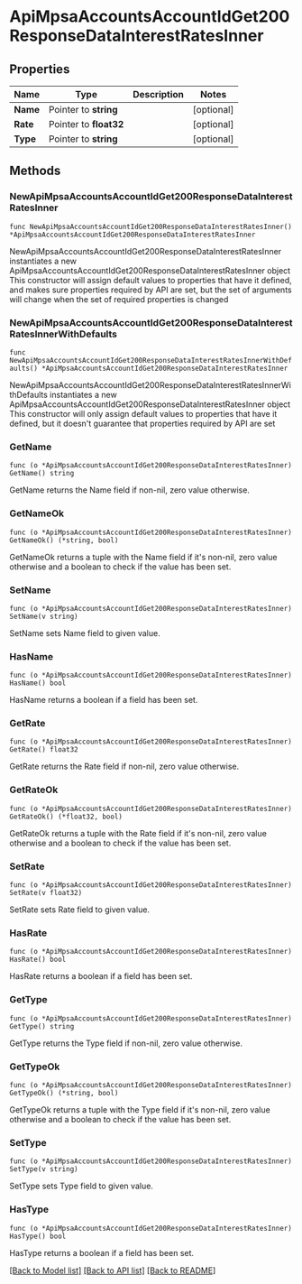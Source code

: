 # ApiMpsaAccountsAccountIdGet200ResponseDataInterestRatesInner

## Properties

Name | Type | Description | Notes
------------ | ------------- | ------------- | -------------
**Name** | Pointer to **string** |  | [optional] 
**Rate** | Pointer to **float32** |  | [optional] 
**Type** | Pointer to **string** |  | [optional] 

## Methods

### NewApiMpsaAccountsAccountIdGet200ResponseDataInterestRatesInner

`func NewApiMpsaAccountsAccountIdGet200ResponseDataInterestRatesInner() *ApiMpsaAccountsAccountIdGet200ResponseDataInterestRatesInner`

NewApiMpsaAccountsAccountIdGet200ResponseDataInterestRatesInner instantiates a new ApiMpsaAccountsAccountIdGet200ResponseDataInterestRatesInner object
This constructor will assign default values to properties that have it defined,
and makes sure properties required by API are set, but the set of arguments
will change when the set of required properties is changed

### NewApiMpsaAccountsAccountIdGet200ResponseDataInterestRatesInnerWithDefaults

`func NewApiMpsaAccountsAccountIdGet200ResponseDataInterestRatesInnerWithDefaults() *ApiMpsaAccountsAccountIdGet200ResponseDataInterestRatesInner`

NewApiMpsaAccountsAccountIdGet200ResponseDataInterestRatesInnerWithDefaults instantiates a new ApiMpsaAccountsAccountIdGet200ResponseDataInterestRatesInner object
This constructor will only assign default values to properties that have it defined,
but it doesn't guarantee that properties required by API are set

### GetName

`func (o *ApiMpsaAccountsAccountIdGet200ResponseDataInterestRatesInner) GetName() string`

GetName returns the Name field if non-nil, zero value otherwise.

### GetNameOk

`func (o *ApiMpsaAccountsAccountIdGet200ResponseDataInterestRatesInner) GetNameOk() (*string, bool)`

GetNameOk returns a tuple with the Name field if it's non-nil, zero value otherwise
and a boolean to check if the value has been set.

### SetName

`func (o *ApiMpsaAccountsAccountIdGet200ResponseDataInterestRatesInner) SetName(v string)`

SetName sets Name field to given value.

### HasName

`func (o *ApiMpsaAccountsAccountIdGet200ResponseDataInterestRatesInner) HasName() bool`

HasName returns a boolean if a field has been set.

### GetRate

`func (o *ApiMpsaAccountsAccountIdGet200ResponseDataInterestRatesInner) GetRate() float32`

GetRate returns the Rate field if non-nil, zero value otherwise.

### GetRateOk

`func (o *ApiMpsaAccountsAccountIdGet200ResponseDataInterestRatesInner) GetRateOk() (*float32, bool)`

GetRateOk returns a tuple with the Rate field if it's non-nil, zero value otherwise
and a boolean to check if the value has been set.

### SetRate

`func (o *ApiMpsaAccountsAccountIdGet200ResponseDataInterestRatesInner) SetRate(v float32)`

SetRate sets Rate field to given value.

### HasRate

`func (o *ApiMpsaAccountsAccountIdGet200ResponseDataInterestRatesInner) HasRate() bool`

HasRate returns a boolean if a field has been set.

### GetType

`func (o *ApiMpsaAccountsAccountIdGet200ResponseDataInterestRatesInner) GetType() string`

GetType returns the Type field if non-nil, zero value otherwise.

### GetTypeOk

`func (o *ApiMpsaAccountsAccountIdGet200ResponseDataInterestRatesInner) GetTypeOk() (*string, bool)`

GetTypeOk returns a tuple with the Type field if it's non-nil, zero value otherwise
and a boolean to check if the value has been set.

### SetType

`func (o *ApiMpsaAccountsAccountIdGet200ResponseDataInterestRatesInner) SetType(v string)`

SetType sets Type field to given value.

### HasType

`func (o *ApiMpsaAccountsAccountIdGet200ResponseDataInterestRatesInner) HasType() bool`

HasType returns a boolean if a field has been set.


[[Back to Model list]](../README.md#documentation-for-models) [[Back to API list]](../README.md#documentation-for-api-endpoints) [[Back to README]](../README.md)


